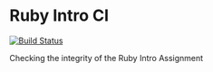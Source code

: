 Ruby Intro CI
=============

[![Build Status](https://magnum.travis-ci.com/saasbook/ruby-intro-ci.svg?token=vryJZs4sjDxvem15eKaQ&branch=master)](https://magnum.travis-ci.com/saasbook/ruby-intro-ci)

Checking the integrity of the Ruby Intro Assignment
